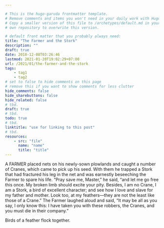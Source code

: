 ```yaml
---

# This is the hugo-garuda frontmatter template.
# Remove comments and items you won't need in your daily work with Hugo.
# Copy a smaller version of this file to /archetypes/default.md in your
# own repository to overwrite this version.

# default front matter that you probably always need:
title: "The Farmer and the Stork"
description: ""
draft: true
date: 2018-12-08T03:26:46
lastmod: 2021-01-20T19:02:29+07:00
url: /2021/01/the-farmer-and-the-stork
tags:
    - tag1
    - tag2
# set to false to hide comments on this page
# remove this if you want to show comments for less clutter
hide_comments: false
hide_sharebuttons: false
hide_related: false
# tbd.
draft: true
# tbd.
todo: true
# tbd.
linktitle: "use for linking to this post"
# tbd.
resources:
    - src: "file"
      name: "name"
      title: "title"
---
```

A FARMER placed nets on his newly-sown plowlands and caught a number of Cranes, which came to pick up his seed. With them he trapped a Stork that had fractured his leg in the net and was earnestly beseeching the Farmer to spare his life. “Pray save me, Master,” he said, “and let me go free this once. My broken limb should excite your pity. Besides, I am no Crane, I am a Stork, a bird of excellent character; and see how I love and slave for my father and mother. Look too, at my feathers—they are not the least like those of a Crane.” The Farmer laughed aloud and said, “It may be all as you say, I only know this: I have taken you with these robbers, the Cranes, and you must die in their company.”

Birds of a feather flock together.


